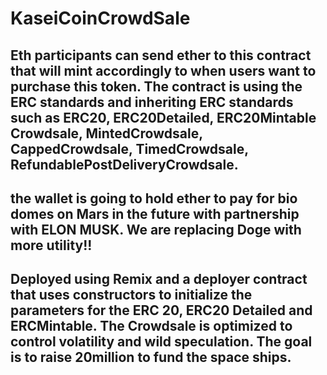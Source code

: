 # KaseiCoinCrowdSale
## Eth participants can send ether to this contract that will mint accordingly to when users want to purchase this token. The contract is using the ERC standards and inheriting ERC standards such as ERC20, ERC20Detailed, ERC20Mintable Crowdsale, MintedCrowdsale, CappedCrowdsale, TimedCrowdsale, RefundablePostDeliveryCrowdsale. 
## the wallet is going to hold ether to pay for bio domes on Mars in the future with partnership with ELON MUSK. We are replacing Doge with more utility!! 
## Deployed using Remix and a deployer contract that uses constructors to initialize the parameters for the ERC 20, ERC20 Detailed and ERCMintable. The Crowdsale is optimized to control volatility and wild speculation. The goal is to raise 20million to fund the space ships. 
